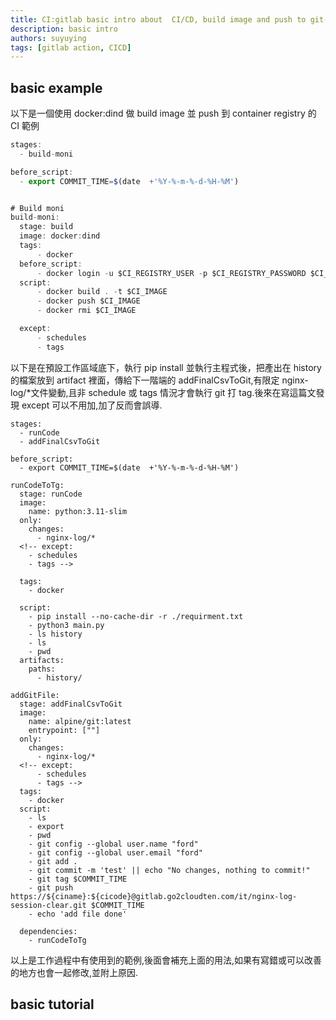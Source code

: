 ```yaml
---
title: CI:gitlab basic intro about  CI/CD, build image and push to git-lab container
description: basic intro
authors: suyuying
tags: [gitlab action, CICD]
---
```


## basic example

以下是一個使用 docker:dind 做 build image 並 push 到 container registry 的 CI 範例

```jsx title=".gitlab-ci.yml"
stages:
  - build-moni

before_script:
  - export COMMIT_TIME=$(date  +'%Y-%-m-%-d-%H-%M')


# Build moni
build-moni:
  stage: build
  image: docker:dind
  tags:
      - docker
  before_script:
      - docker login -u $CI_REGISTRY_USER -p $CI_REGISTRY_PASSWORD $CI_REGISTRY
  script:
      - docker build . -t $CI_IMAGE
      - docker push $CI_IMAGE
      - docker rmi $CI_IMAGE

  except:
      - schedules
      - tags
```

以下是在預設工作區域底下，執行 pip install 並執行主程式後，把產出在 history 的檔案放到 artifact 裡面，傳給下一階端的 addFinalCsvToGit,有限定 nginx-log/\*文件變動,且非 schedule 或 tags 情況才會執行 git 打 tag.後來在寫這篇文發現 except 可以不用加,加了反而會誤導.

```
stages:
  - runCode
  - addFinalCsvToGit

before_script:
  - export COMMIT_TIME=$(date  +'%Y-%-m-%-d-%H-%M')

runCodeToTg:
  stage: runCode
  image:
    name: python:3.11-slim
  only:
    changes:
      - nginx-log/*
  <!-- except:
    - schedules
    - tags -->

  tags:
    - docker

  script:
    - pip install --no-cache-dir -r ./requirment.txt
    - python3 main.py
    - ls history
    - ls
    - pwd
  artifacts:
    paths:
      - history/

addGitFile:
  stage: addFinalCsvToGit
  image:
    name: alpine/git:latest
    entrypoint: [""]
  only:
    changes:
      - nginx-log/*
  <!-- except:
      - schedules
      - tags -->
  tags:
    - docker
  script:
    - ls
    - export
    - pwd
    - git config --global user.name "ford"
    - git config --global user.email "ford"
    - git add .
    - git commit -m 'test' || echo "No changes, nothing to commit!"
    - git tag $COMMIT_TIME
    - git push https://${ciname}:${cicode}@gitlab.go2cloudten.com/it/nginx-log-session-clear.git $COMMIT_TIME
    - echo 'add file done'

  dependencies:
    - runCodeToTg

```

以上是工作過程中有使用到的範例,後面會補充上面的用法,如果有寫錯或可以改善的地方也會一起修改,並附上原因.

## basic tutorial
